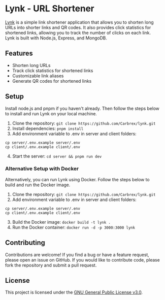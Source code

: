 # Lynk - URL Shortener
[Lynk](https://lynk-cx.onrender.com/) is a simple link shortener application that allows you to shorten long URLs into shorter links and QR codes. It also provides click statistics for shortened links, allowing you to track the number of clicks on each link. Lynk is built with Node.js, Express, and MongoDB. 

## Features
- Shorten long URLs
- Track click statistics for shortened links
- Customizable link aliases
- Generate QR codes for shortened links

## Setup
Install node.js and pnpm if you haven't already. Then follow the steps below to install and run Lynk on your local machine.
1. Clone the repository: `git clone https://github.com/Carbrex/lynk.git`
2. Install dependencies: `pnpm install`
3. Add environment variable to .env in server and client folders:
```
cp server/.env.example server/.env
cp client/.env.example client/.env
```
4. Start the server: `cd server && pnpm run dev`

### Alternative Setup with Docker
Alternatively, you can run Lynk using Docker. Follow the steps below to build and run the Docker image.
1. Clone the repository: `git clone https://github.com/Carbrex/lynk.git`
2. Add environment variable to .env in server and client folders:
```
cp server/.env.example server/.env
cp client/.env.example client/.env
```
3. Build the Docker image: `docker build -t lynk .`
4. Run the Docker container: `docker run -d -p 3000:3000 lynk`

## Contributing
Contributions are welcome! If you find a bug or have a feature request, please open an issue on GitHub. If you would like to contribute code, please fork the repository and submit a pull request.

## License
This project is licensed under the [GNU General Public License v3.0](LICENSE).
